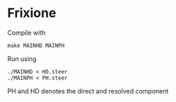 # Frixione

Compile with
```
make MAINHD MAINPH
```

Run using
```
./MAINHD < HD.steer
./MAINPH < PH.steer
```

PH and HD denotes the direct and resolved component

